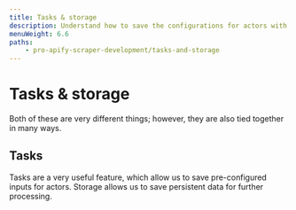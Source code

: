 ```yaml
---
title: Tasks & storage
description: Understand how to save the configurations for actors with actor tasks. Also, learn about storage and the different types Apify offers.
menuWeight: 6.6
paths:
    - pro-apify-scraper-development/tasks-and-storage
---
```


# [](#tasks-and-storage) Tasks & storage

Both of these are very different things; however, they are also tied together in many ways.

## [](#tasks) Tasks

Tasks are a very useful feature, which allow us to save pre-configured inputs for actors. Storage allows us to save persistent data for further processing.